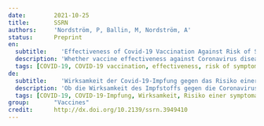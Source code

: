 ```yaml
---
date:        2021-10-25
title:       SSRN
authors:     'Nordström, P, Ballin, M, Nordström, A'
status:      Preprint
en:
  subtitle:    'Effectiveness of Covid-19 Vaccination Against Risk of Symptomatic Infection, Hospitalization, and Death Up to 9 Months: A Swedish Total-Population Cohort Study'
  description: 'Whether vaccine effectiveness against Coronavirus disease 2019 (Covid-19) lasts longer than 6 months is unclear. A retrospective cohort study was conducted using Swedish nationwide registries. The cohort comprised 842,974 pairs (N=1,684,958), including individuals vaccinated with 2 doses of ChAdOx1 nCoV-19, mRNA-1273, or BNT162b2, and matched unvaccinated individuals. Cases of symptomatic infection and severe Covid-19 (hospitalization or 30-day mortality after confirmed infection) were collected from 12 January to 4 October 2021. Vaccine effectiveness of BNT162b2 against infection waned progressively from 92% at day 15-30 to 47% at day 121-180, and from day 211 and onwards no effectiveness could be detected (23%). The effectiveness waned slightly slower for mRNA-1273, being estimated to 59% from day 181 and onwards. In contrast, effectiveness of ChAdOx1 nCoV-19 was generally lower and waned faster, with no effectiveness detected from day 121 and onwards (-19%), whereas effectiveness from heterologous ChAdOx1 nCoV-19/mRNA was maintained from 121 days and onwards (66%). Overall, vaccine effectiveness was lower and waned faster among men and older individuals. For the outcome severe Covid-19, effectiveness waned from 89% at day 15-30 to 42% from day 181 and onwards, with sensitivity analyses showing notable waning among men, older frail individuals, and individuals with comorbidities. Vaccine effectiveness against symptomatic Covid-19 infection wanes progressively over time across all subgroups, but at different rate according to type of vaccine, and faster for men and older frail individuals. The effectiveness against severe illness seems to remain high through 9 months, although not for men, older frail individuals, and individuals with comorbidities. This strengthens the evidence-based rationale for administration of a third booster dose.'
  tags: [COVID-19, COVID-19 vaccination, effectiveness, risk of symptomatic infection, risk of hospitalization, risk of death, Sweden]
de: 
  subtitle:    'Wirksamkeit der Covid-19-Impfung gegen das Risiko einer symptomatischen Infektion, eines Krankenhausaufenthalts und des Todes bis zu 9 Monaten: Eine schwedische Kohortenstudie an der Gesamtbevölkerung'
  description: 'Ob die Wirksamkeit des Impfstoffs gegen die Coronavirus-Krankheit 2019 (Covid-19) länger als 6 Monate anhält, ist unklar. Es wurde eine retrospektive Kohortenstudie unter Verwendung von schwedischen landesweiten Registern durchgeführt. Die Kohorte umfasste 842.974 Paare (N=1.684.958), darunter Personen, die mit 2 Dosen ChAdOx1 nCoV-19, mRNA-1273 oder BNT162b2 geimpft worden waren, und entsprechende ungeimpfte Personen. Fälle von symptomatischer Infektion und schwerer Covid-19 (Krankenhausaufenthalt oder 30-Tage-Sterblichkeit nach bestätigter Infektion) wurden vom 12. Januar bis 4. Oktober 2021 erfasst. Die Wirksamkeit des BNT162b2-Impfstoffs gegen die Infektion nahm schrittweise von 92 % am Tag 15-30 auf 47 % am Tag 121-180 ab, und ab Tag 211 konnte keine Wirksamkeit mehr festgestellt werden (23 %). Die Wirksamkeit von mRNA-1273 nahm etwas langsamer ab und wurde ab Tag 181 auf 59 % geschätzt. Im Gegensatz dazu war die Wirksamkeit von ChAdOx1 nCoV-19 generell geringer und nahm schneller ab, wobei ab Tag 121 keine Wirksamkeit mehr festgestellt werden konnte (-19 %), während die Wirksamkeit von heterologer ChAdOx1 nCoV-19/mRNA ab Tag 121 erhalten blieb (66 %). Insgesamt war die Wirksamkeit des Impfstoffs geringer und nahm bei Männern und älteren Personen schneller ab. Für das schwere Covid-19-Ergebnis nahm die Wirksamkeit von 89 % am Tag 15-30 auf 42 % ab Tag 181 ab, wobei Sensitivitätsanalysen eine deutliche Abnahme bei Männern, älteren gebrechlichen Personen und Personen mit Begleiterkrankungen zeigten. Die Wirksamkeit des Impfstoffs gegen symptomatische Covid-19-Infektionen nimmt in allen Untergruppen mit der Zeit ab, jedoch je nach Impfstofftyp unterschiedlich schnell und bei Männern und älteren gebrechlichen Personen schneller. Die Wirksamkeit gegen schwere Erkrankungen scheint bis zu 9 Monate lang hoch zu bleiben, allerdings nicht bei Männern, älteren gebrechlichen Personen und Personen mit Begleiterkrankungen. Dies stärkt die evidenzbasierte Begründung für die Verabreichung einer dritten Auffrischungsdosis.' 
  tags: [COVID-19, COVID-19-Impfung, Wirksamkeit, Risiko einer symptomatischen Infektion, Risiko eines Krankenhausaufenthalts, Sterberisiko, Schweden]
group:       "Vaccines"
credit:      http://dx.doi.org/10.2139/ssrn.3949410
---
```

<object data="{{ page.link }}" style='height:calc(100vh - 400px); width: 100%' type='application/pdf'></object>